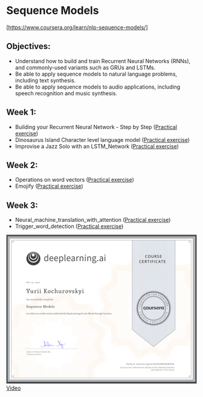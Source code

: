 # Sequence Models
[https://www.coursera.org/learn/nlp-sequence-models/]

## Objectives:
- Understand how to build and train Recurrent Neural Networks (RNNs), and commonly-used variants such as GRUs and LSTMs.
- Be able to apply sequence models to natural language problems, including text synthesis. 
- Be able to apply sequence models to audio applications, including speech recognition and music synthesis.

## Week 1:
  - Building your Recurrent Neural Network - Step by Step ([Practical exercise](https://github.com/Kochurovskyi/Deep_Neural_Network_Projects/blob/main/Courses%20(COURSERA)/5.%20Sequence%20Models/Week%201/Building%20a%20Recurrent%20Neural%20Network%20-%20Step%20by%20Step/Building_a_Recurrent_Neural_Network_Step_by_Step_v3b.ipynb))
  - Dinosaurus Island Character level language model ([Practical exercise](https://github.com/Kochurovskyi/Deep_Neural_Network_Projects/blob/main/Courses%20(COURSERA)/5.%20Sequence%20Models/Week%201/Dinosaur%20Island%20--%20Character-level%20language%20model/Dinosaurus_Island_Character_level_language_model_final_v3b.ipynb))
  - Improvise a Jazz Solo with an LSTM_Network ([Practical exercise](https://github.com/Kochurovskyi/Deep_Neural_Network_Projects/blob/main/Courses%20(COURSERA)/5.%20Sequence%20Models/Week%201/Jazz%20improvisation%20with%20LSTM/Improvise_a_Jazz_Solo_with_an_LSTM_Network_v3a.ipynb))
  
## Week 2:
  - Operations on word vectors ([Practical exercise](https://github.com/Kochurovskyi/Deep_Neural_Network_Projects/blob/main/Courses%20(COURSERA)/5.%20Sequence%20Models/Week%202/Word%20Vector%20Representation/Operations_on_word_vectors_v2a.ipynb))
  - Emojify ([Practical exercise](https://github.com/Kochurovskyi/Deep_Neural_Network_Projects/blob/main/Courses%20(COURSERA)/5.%20Sequence%20Models/Week%202/Emojify/Emojify_v2a.ipynb))
  
## Week 3:
  - Neural_machine_translation_with_attention ([Practical exercise](https://github.com/Kochurovskyi/Deep_Neural_Network_Projects/blob/main/Courses%20(COURSERA)/5.%20Sequence%20Models/Week%203/Machine%20Translation/Neural_machine_translation_with_attention_v4a.ipynb))
  - Trigger_word_detection ([Practical exercise](https://github.com/Kochurovskyi/Deep_Neural_Network_Projects/blob/main/Courses%20(COURSERA)/5.%20Sequence%20Models/Week%203/Trigger%20word%20detection/Trigger_word_detection_v1a.ipynb))
  
  

![Cert.](https://github.com/Kochurovskyi/Deep_Neural_Network_Projects/blob/main/Courses%20(COURSERA)/5.%20Sequence%20Models/cert.png)
[Video](https://www.youtube.com/watch?v=_i3aqgKVNQI&list=PLkDaE6sCZn6F6wUI9tvS_Gw1vaFAx6rd6&index=1)
